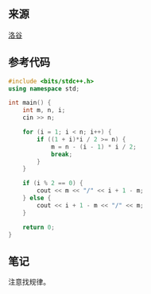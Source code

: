 ## 来源

[洛谷](https://www.luogu.com.cn/problem/P1014)

## 参考代码

~~~c++
#include <bits/stdc++.h>
using namespace std;

int main() {
	int m, n, i;
	cin >> n;

	for (i = 1; i < n; i++) {
		if ((1 + i)*i / 2 >= n) {
			m = n - (i - 1) * i / 2;
			break;
		}
	}

	if (i % 2 == 0) {
		cout << m << "/" << i + 1 - m;
	} else {
		cout << i + 1 - m << "/" << m;
	}

	return 0;
}
~~~

## 笔记

注意找规律。